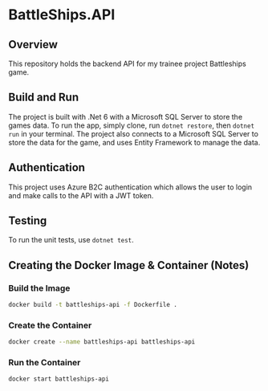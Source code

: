 # BattleShips.API

## Overview

This repository holds the backend API for my trainee project Battleships game.

## Build and Run

The project is built with .Net 6 with a Microsoft SQL Server to store the games data. To
run the app, simply clone, run `dotnet restore`, then `dotnet run` in your terminal. The
project also connects to a Microsoft SQL Server to store the data for the game, and uses
Entity Framework to manage the data.

## Authentication

This project uses Azure B2C authentication which allows the user to login and make calls
to the API with a JWT token.

## Testing

To run the unit tests, use `dotnet test`.

## Creating the Docker Image & Container (Notes)

### Build the Image

```bash
docker build -t battleships-api -f Dockerfile .
```

### Create the Container

```bash
docker create --name battleships-api battleships-api
```

### Run the Container

```bash
docker start battleships-api   
```
